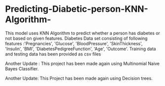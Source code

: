 # Predicting-Diabetic-person-KNN-Algorithm-
This model uses KNN Algorithm to predict whether a person has diabetes or not based on given features.
Diabetes Data set consisting of following features :'Pregnancies', 'Glucose', 'BloodPressure', 'SkinThickness', 'Insulin', 'BMI', 'DiabetesPedigreeFunction', 'Age', 'Outcome'.
Training data and testing data has been provided as csv files

Another Update :
This project has been made again using Multinomial Naive Bayes Classifier.

Another Update:
This Project has been made again using Decision trees.
